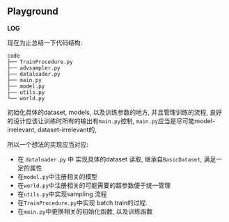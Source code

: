## Playground

**LOG**

现在为止总结一下代码结构:

```shell
code
├── TrainProcedure.py
├── advsampler.py
├── dataloader.py
├── main.py
├── model.py
├── utils.py
└── world.py
```



初始化具体的dataset, models, 以及训练参数的地方, 并且管理训练的流程, 良好的设计应该让训练时所有的输出有`main.py`控制, `main.py`应当是尽可能model-irrelevant, dataset-irrelevant的, 

所以一个想法的实现应当对应:

* 在 `dataloader.py` 中 实现具体的dataset 读取, 继承自`BasicDataset`, 满足一定的属性
* 在`model.py`中注册相关的模型
* 在`world.py`中注册相关的可能需要的超参数便于统一管理
* 在`utils.py`中实现sampling 流程
* 在`TrainProcedure.py`中实现 batch train的过程.
* 在`main.py`中更换相关的初始化函数, 以及训练函数


